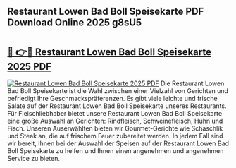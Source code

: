 ## Restaurant Lowen Bad Boll Speisekarte PDF Download Online 2025 g8sU5

# <h2><a href="http://gcbj50.nevu.top/?p=Restaurant+Lowen+Bad+Boll+Speisekarte">🔗 👉🔴 Restaurant Lowen Bad Boll Speisekarte 2025 PDF</a></h2>

[![Restaurant Lowen Bad Boll Speisekarte 2025 PDF](https://i.imgur.com/dBaPXMq.png)](http://gcbj50.nevu.top/?p=Restaurant+Lowen+Bad+Boll+Speisekarte)
Die Restaurant Lowen Bad Boll Speisekarte ist die Wahl zwischen einer Vielzahl von Gerichten und befriedigt Ihre Geschmackspräferenzen. Es gibt viele leichte und frische Salate auf der Restaurant Lowen Bad Boll Speisekarte unseres Restaurants. Für Fleischliebhaber bietet unsere Restaurant Lowen Bad Boll Speisekarte eine große Auswahl an Gerichten: Rindfleisch, Schweinefleisch, Huhn und Fisch. Unseren Auserwählten bieten wir Gourmet-Gerichte wie Schaschlik und Steak an, die auf frischem Feuer zubereitet werden. In jedem Fall sind wir bereit, Ihnen bei der Auswahl der Speisen auf der Restaurant Lowen Bad Boll Speisekarte zu helfen und Ihnen einen angenehmen und angenehmen Service zu bieten.
